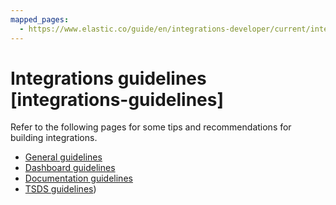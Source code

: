 ```yaml
---
mapped_pages:
  - https://www.elastic.co/guide/en/integrations-developer/current/integrations-guidelines.html
---
```


# Integrations guidelines [integrations-guidelines]

Refer to the following pages for some tips and recommendations for building integrations.

* [General guidelines](/extend/general-guidelines.md)
* [Dashboard guidelines](/extend/dashboard-guidelines.md)
* [Documentation guidelines](/extend/documentation-guidelines.md)
* [TSDS guidelines](/extend/developer-tsds-guidelines.md))
